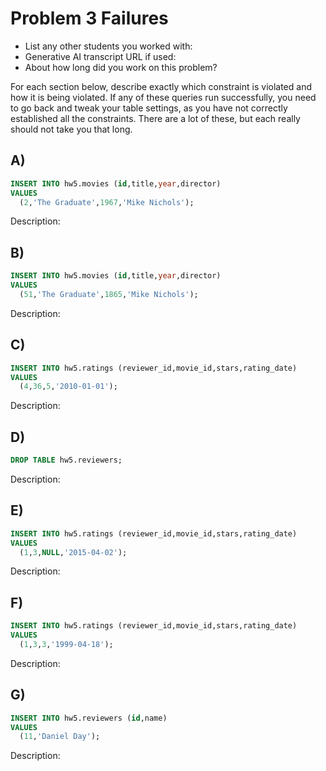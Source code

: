 # Problem 3 Failures
- List any other students you worked with:
- Generative AI transcript URL if used:
- About how long did you work on this problem? 

For each section below, describe exactly which constraint is violated and how it is being violated. If any of these queries run successfully, you need to go back and tweak your table settings, as you have not correctly established all the constraints. There are a lot of these, but each really should not take you that long. 


## A)
```sql
INSERT INTO hw5.movies (id,title,year,director) 
VALUES
  (2,'The Graduate',1967,'Mike Nichols');
```
Description:



## B)
```sql
INSERT INTO hw5.movies (id,title,year,director) 
VALUES
  (51,'The Graduate',1865,'Mike Nichols');
```
Description:



## C)
```sql
INSERT INTO hw5.ratings (reviewer_id,movie_id,stars,rating_date) 
VALUES
  (4,36,5,'2010-01-01');
```
Description:



## D)
```sql
DROP TABLE hw5.reviewers;
```
Description:



## E)
```sql
INSERT INTO hw5.ratings (reviewer_id,movie_id,stars,rating_date) 
VALUES
  (1,3,NULL,'2015-04-02');
```
Description:



## F)
```sql
INSERT INTO hw5.ratings (reviewer_id,movie_id,stars,rating_date) 
VALUES
  (1,3,3,'1999-04-18');
```
Description:



## G)
```sql
INSERT INTO hw5.reviewers (id,name) 
VALUES
  (11,'Daniel Day');
```
Description:



